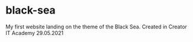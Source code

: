 # black-sea
My first website landing on the theme of the Black Sea. Created in Creator IT Academy 29.05.2021
